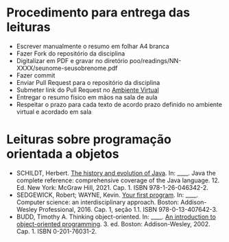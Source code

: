 # Procedimento para entrega das leituras

* Escrever manualmente o resumo em folhar A4 branca
* Fazer Fork do repositório da disciplina
* Digitalizar em PDF e gravar no diretório poo/readings/NN-XXXX/seunome-seusobrenome.pdf
* Fazer commit
* Enviar Pull Request para o repositório da disciplina
* Submeter link do Pull Request no [Ambiente Virtual](https://ambientevirtual.idp.edu.br/)
* Entregar o resumo físico em mãos na sala de aula
* Respeitar o prazo para cada texto de acordo prazo definido no ambiente virtual e acordado em sala

# Leituras sobre programação orientada a objetos

* SCHILDT, Herbert. [The history and evolution of Java](https://1drv.ms/b/s!Avnn2LcOmn0Y3mnfmCUIsHXeIOq5?e=jeM4eh). In: ____. Java the complete reference: comprehensive coverage of the Java language. 12. Ed. New York: McGraw Hill, 2021. Cap. 1. ISBN 978-1-26-046342-2. 
* SEDGEWICK, Robert; WAYNE, Kevin. [Your first program](https://1drv.ms/b/s!Avnn2LcOmn0Y3nn-AyyPkLSiL7Lo?e=QOfJ5A). In: ____. Computer science: an interdisciplinary approach. Boston: Addison-Wesley Professional, 2016. Cap. 1, seção 1.1. ISBN 978-0-13-407642-3.
* BUDD, Timothy A. Thinking object-oriented. In: ____. [An introduction to object-oriented programming](https://1drv.ms/b/s!Avnn2LcOmn0Y3mo3fYO8zoNtC48p?e=JjbHF8). 3. ed. Boston: Addison-Wesley, 2002. Cap. 1. ISBN 0-201-76031-2.


